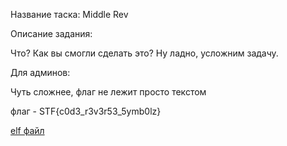 Название таска: Middle Rev

Описание задания:

Что? Как вы смогли сделать это? Ну ладно, усложним задачу.

Для админов:

Чуть сложнее, флаг не лежит просто текстом

флаг - STF{c0d3_r3v3r53_5ymb0lz}

[elf файл](./middle_rev)

